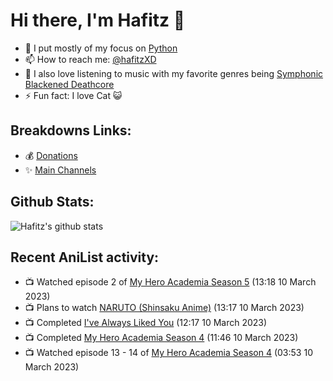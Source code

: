 # Hi there, I'm Hafitz 👋
- 🐍 I put mostly of my focus on [Python](https://python.org)
- 📫 How to reach me: [@hafitzXD](https://t.me/hafitzXD)
- 🎵 I also love listening to music with my favorite genres being [Symphonic Blackened Deathcore](https://youtu.be/qyYmS_iBcy4)
- ⚡ Fun fact: I love Cat 😺

## Breakdowns Links:
- 💰 [Donations](https://t.me/TheBreakdowns/2)
- ✨ [Main Channels](https://t.me/TheBreakdowns)

## Github Stats:
![Hafitz's github stats](https://github-readme-stats.vercel.app/api?username=breakdowns&show_icons=true&count_private=true&bg_color=00000000&text_color=777)

## Recent AniList activity:
<!-- ANILIST_ACTIVITY:start -->

-   📺 Watched episode 2 of [My Hero Academia Season 5](https://anilist.co/anime/117193) (13:18 10 March 2023)
-   📺 Plans to watch [NARUTO (Shinsaku Anime)](https://anilist.co/anime/162561) (13:17 10 March 2023)
-   📺 Completed [I've Always Liked You](https://anilist.co/anime/21296) (12:17 10 March 2023)
-   📺 Completed [My Hero Academia Season 4](https://anilist.co/anime/104276) (11:46 10 March 2023)
-   📺 Watched episode 13 - 14 of [My Hero Academia Season 4](https://anilist.co/anime/104276) (03:53 10 March 2023)

<!-- ANILIST_ACTIVITY:end -->
